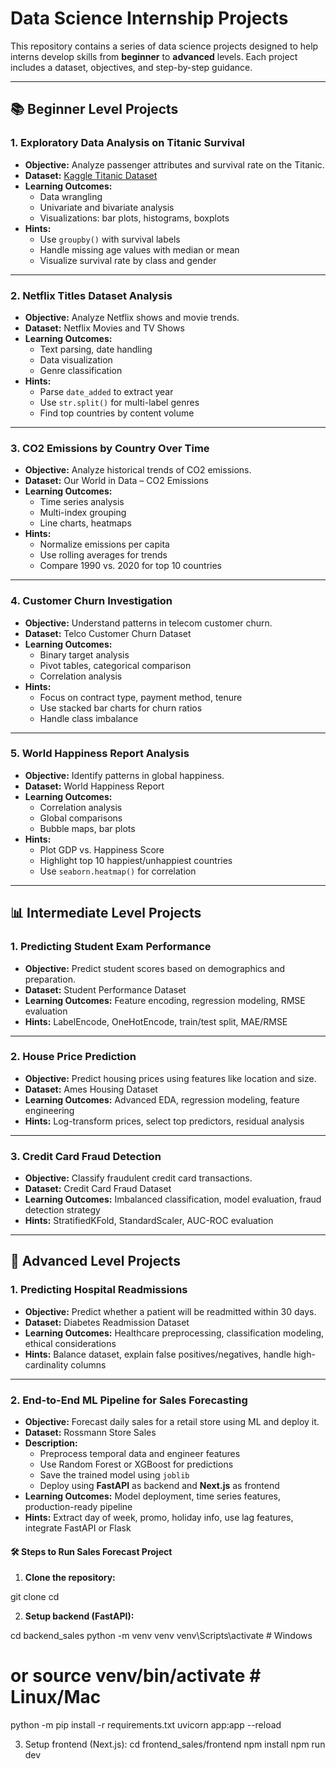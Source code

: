 # Data Science Internship Projects

This repository contains a series of data science projects designed to help interns develop skills from **beginner** to **advanced** levels. Each project includes a dataset, objectives, and step-by-step guidance.

---

## 📚 Beginner Level Projects

### 1. Exploratory Data Analysis on Titanic Survival
- **Objective:** Analyze passenger attributes and survival rate on the Titanic.
- **Dataset:** [Kaggle Titanic Dataset](https://www.kaggle.com/c/titanic)
- **Learning Outcomes:**
  - Data wrangling
  - Univariate and bivariate analysis
  - Visualizations: bar plots, histograms, boxplots
- **Hints:**
  - Use `groupby()` with survival labels
  - Handle missing age values with median or mean
  - Visualize survival rate by class and gender

---

### 2. Netflix Titles Dataset Analysis
- **Objective:** Analyze Netflix shows and movie trends.
- **Dataset:** Netflix Movies and TV Shows
- **Learning Outcomes:**
  - Text parsing, date handling
  - Data visualization
  - Genre classification
- **Hints:**
  - Parse `date_added` to extract year
  - Use `str.split()` for multi-label genres
  - Find top countries by content volume

---

### 3. CO2 Emissions by Country Over Time
- **Objective:** Analyze historical trends of CO2 emissions.
- **Dataset:** Our World in Data – CO2 Emissions
- **Learning Outcomes:**
  - Time series analysis
  - Multi-index grouping
  - Line charts, heatmaps
- **Hints:**
  - Normalize emissions per capita
  - Use rolling averages for trends
  - Compare 1990 vs. 2020 for top 10 countries

---

### 4. Customer Churn Investigation
- **Objective:** Understand patterns in telecom customer churn.
- **Dataset:** Telco Customer Churn Dataset
- **Learning Outcomes:**
  - Binary target analysis
  - Pivot tables, categorical comparison
  - Correlation analysis
- **Hints:**
  - Focus on contract type, payment method, tenure
  - Use stacked bar charts for churn ratios
  - Handle class imbalance

---

### 5. World Happiness Report Analysis
- **Objective:** Identify patterns in global happiness.
- **Dataset:** World Happiness Report
- **Learning Outcomes:**
  - Correlation analysis
  - Global comparisons
  - Bubble maps, bar plots
- **Hints:**
  - Plot GDP vs. Happiness Score
  - Highlight top 10 happiest/unhappiest countries
  - Use `seaborn.heatmap()` for correlation

---

## 📊 Intermediate Level Projects

### 1. Predicting Student Exam Performance
- **Objective:** Predict student scores based on demographics and preparation.
- **Dataset:** Student Performance Dataset
- **Learning Outcomes:** Feature encoding, regression modeling, RMSE evaluation
- **Hints:** LabelEncode, OneHotEncode, train/test split, MAE/RMSE

---

### 2. House Price Prediction
- **Objective:** Predict housing prices using features like location and size.
- **Dataset:** Ames Housing Dataset
- **Learning Outcomes:** Advanced EDA, regression modeling, feature engineering
- **Hints:** Log-transform prices, select top predictors, residual analysis

---

### 3. Credit Card Fraud Detection
- **Objective:** Classify fraudulent credit card transactions.
- **Dataset:** Credit Card Fraud Dataset
- **Learning Outcomes:** Imbalanced classification, model evaluation, fraud detection strategy
- **Hints:** StratifiedKFold, StandardScaler, AUC-ROC evaluation

---

## 🚀 Advanced Level Projects

### 1. Predicting Hospital Readmissions
- **Objective:** Predict whether a patient will be readmitted within 30 days.
- **Dataset:** Diabetes Readmission Dataset
- **Learning Outcomes:** Healthcare preprocessing, classification modeling, ethical considerations
- **Hints:** Balance dataset, explain false positives/negatives, handle high-cardinality columns

---

### 2. End-to-End ML Pipeline for Sales Forecasting
- **Objective:** Forecast daily sales for a retail store using ML and deploy it.
- **Dataset:** Rossmann Store Sales
- **Description:**
  - Preprocess temporal data and engineer features
  - Use Random Forest or XGBoost for predictions
  - Save the trained model using `joblib`
  - Deploy using **FastAPI** as backend and **Next.js** as frontend
- **Learning Outcomes:** Model deployment, time series features, production-ready pipeline
- **Hints:** Extract day of week, promo, holiday info, use lag features, integrate FastAPI or Flask

#### 🛠 Steps to Run Sales Forecast Project

1. **Clone the repository:**

git clone <your-repo-url>
cd <repo-root>

2. **Setup backend (FastAPI):**

cd backend_sales
python -m venv venv
venv\Scripts\activate       # Windows
# or source venv/bin/activate  # Linux/Mac
python -m pip install -r requirements.txt
uvicorn app:app --reload

3. Setup frontend (Next.js): 
cd frontend_sales/frontend
npm install
npm run dev

